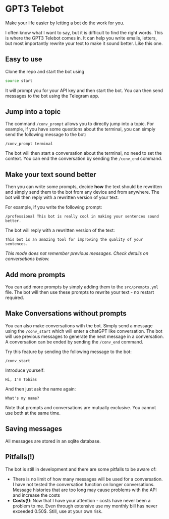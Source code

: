 # GPT3 Telebot

Make your life easier by letting a bot do the work for you.

I often know what I want to say, but it is difficult to find the right words. This is where the GPT3 Telebot comes in. It can help you write emails, letters, but most importantly rewrite your text to make it sound better. Like this one.

## Easy to use

Clone the repo and start the bot using

```zsh
source start
```

It will prompt you for your API key and then start the bot. You can then send messages to the bot using the Telegram app.

## Jump into a topic

The command `/conv_prompt` allows you to directly jump into a topic. For example, if you have some questions about the terminal, you can simply send the following message to the bot:

```
/conv_prompt terminal
```

The bot will then start a conversation about the terminal, no need to set the context. You can end the conversation by sending the `/conv_end` command.

## Make your text sound better

Then you can write some prompts, decide **how** the text should be rewritten and simply send them to the bot from any device and from anywhere. The bot will then reply with a rewritten version of your text. 

For example, if you write the following prompt:

```
/professional This bot is really cool in making your sentences sound better.
```

The bot will reply with a rewritten version of the text:

```
This bot is an amazing tool for improving the quality of your sentences.
```

*This mode does not remember previous messages. Check details on conversations below.*

## Add more prompts

You can add more prompts by simply adding them to the `src/prompts.yml` file. The bot will then use these prompts to rewrite your text - no restart required.

## Make Conversations without prompts

You can also make conversations with the bot. Simply send a message using the `/conv_start` which will enter a chatGPT like conversation. The bot will use previous messages to generate the next message in a conversation. A conversation can be ended by sending the `/conv_end` command.

Try this feature by sending the following message to the bot:

```
/conv_start
```

Introduce yourself:

```
Hi, I'm Tobias
```

And then just ask the name again:

```
What's my name?
```

Note that prompts and conversations are mutually exclusive. You cannot use both at the same time.

## Saving messages

All messages are stored in an sqlite database.

## Pitfalls(!)

The bot is still in development and there are some pitfalls to be aware of:

* There is no limit of how many messages will be used for a conversation. I have not tested the conversation function on longer conversations. Message histories that are too long may cause problems with the API and increase the costs
* **Costs(!)**: Now that I have your attention - costs have never been a problem to me. Even through extensive use my monthly bill has never exceeded 0.50$. Still, use at your own risk. 
